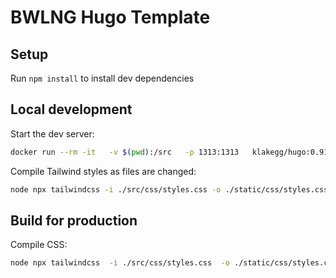 # BWLNG Hugo Template

## Setup

Run `npm install` to install dev dependencies

## Local development

Start the dev server:

```bash
docker run --rm -it   -v $(pwd):/src   -p 1313:1313   klakegg/hugo:0.91.0   serve
```

Compile Tailwind styles as files are changed:

```bash
node npx tailwindcss -i ./src/css/styles.css -o ./static/css/styles.css --watch
```

## Build for production

Compile CSS:

```bash
node npx tailwindcss  -i ./src/css/styles.css  -o ./static/css/styles.css --minify
```